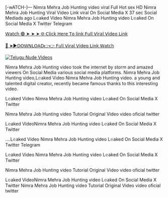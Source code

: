 [-wATCH-]— Nimra Mehra Job Hunting video viral Full Hot sex HD
Nimra Mehra Job Hunting Viral Video Link viral On Social Media X
37 sec Social Mediads ago
L𝚎aked Video Nimra Mehra Job Hunting video L𝚎aked On Social Media X Twitter Telegram

[𝖶𝖺𝗍𝖼𝗁 🟢 ➤ ➤ ➤ 🌐 𝖢𝗅𝗂𝖼𝗄 𝖧𝖾𝗋𝖾 𝖳𝗈 𝗅𝗂𝗇𝗄 𝖥𝗎𝗅𝗅 𝖵𝗂𝗋𝖺𝗅 𝖵𝗂𝖽𝖾𝗈 𝖫𝗂𝗇𝗄](https://watch-video-hd.blogspot.com/2025/01/video-hd.html)

[🔴 ➤►𝖣𝖮𝖶𝖭𝖫𝖮𝖠𝖣👉👉 𝖥𝗎𝗅𝗅 𝖵𝗂𝗋𝖺𝗅 𝖵𝗂𝖽𝖾𝗈 𝖫𝗂𝗇𝗄 𝖶𝖺𝗍𝖼𝗁](https://watch-video-hd.blogspot.com/2025/01/video-hd.html)

[![Telugu Nude Videos](https://i.imgur.com/dJHk4Zq.gif)](https://watch-video-hd.blogspot.com/2025/01/video-hd.html)

Nimra Mehra Job Hunting video took the internet by storm and amazed viewers On Social Media various social media platforms. Nimra Mehra Job Hunting video,L𝚎aked Video Nimra Mehra Job Hunting video. a young and talented digital creator, recently became famous thanks to this interesting video.

L𝚎aked Video Nimra Mehra Job Hunting video L𝚎aked On Social Media X Twitter

Nimra Mehra Job Hunting video Tutorial Original Video video oficial twitter

L𝚎aked VideoNimra Mehra Job Hunting video L𝚎aked On Social Media X Twitter

....L𝚎aked Video Nimra Mehra Job Hunting video L𝚎aked On Social Media X Twitter Telegram

L𝚎aked Video Nimra Mehra Job Hunting video L𝚎aked On Social Media X Twitter

Nimra Mehra Job Hunting video Tutorial Original Video video oficial twitter

L𝚎aked VideoNimra Mehra Job Hunting video L𝚎aked On Social Media X Twitter
Nimra Mehra Job Hunting video Tutorial Original Video video oficial twitter
